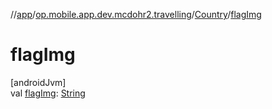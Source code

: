 //[app](../../../index.md)/[op.mobile.app.dev.mcdohr2.travelling](../index.md)/[Country](index.md)/[flagImg](flag-img.md)

# flagImg

[androidJvm]\
val [flagImg](flag-img.md): [String](https://kotlinlang.org/api/latest/jvm/stdlib/kotlin/-string/index.html)
